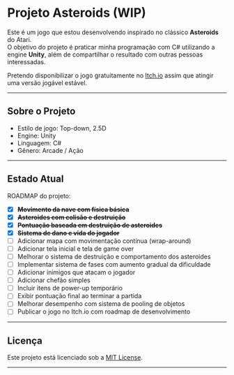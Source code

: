  # Projeto Asteroids (WIP)

Este é um jogo que estou desenvolvendo inspirado no clássico **Asteroids** do Atari.  
O objetivo do projeto é praticar minha programação com C# utilizando a engine **Unity**, além de compartilhar o resultado com outras pessoas interessadas.

Pretendo disponibilizar o jogo gratuitamente no [Itch.io](https://itch.io) assim que atingir uma versão jogável estável.

---

## Sobre o Projeto

- Estilo de jogo: Top-down, 2.5D
- Engine: Unity
- Linguagem: C#
- Gênero: Arcade / Ação

---

## Estado Atual

ROADMAP do projeto:

- [x] ~~**Movimento da nave com física básica**~~ 
- [x] ~~**Asteroides com colisão e destruição**~~
- [x] ~~**Pontuação baseada em destruição de asteroides**~~
- [x] ~~**Sistema de dano e vida do jogador**~~
- [ ] Adicionar mapa com movimentação contínua (wrap-around)
- [ ] Adicionar tela inicial e tela de game over
- [ ] Melhorar o sistema de destruição e comportamento dos asteroides
- [ ] Implementar sistema de fases com aumento gradual da dificuldade
- [ ] Adicionar inimigos que atacam o jogador
- [ ] Adicionar chefão simples
- [ ] Incluir itens de power-up temporário
- [ ] Exibir pontuação final ao terminar a partida
- [ ] Melhorar desempenho com sistema de pooling de objetos
- [ ] Publicar o jogo no Itch.io com roadmap de desenvolvimento

---

## Licença

Este projeto está licenciado sob a [MIT License](LICENSE).

---
